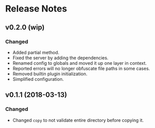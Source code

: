 # Release Notes

## v0.2.0 (wip)

### Changed
- Added partial method.
- Fixed the server by adding the dependencies.
- Renamed config to globals and moved it up one layer in context.
- Reported errors will no longer obfuscate file paths in some cases.
- Removed builtin plugin initialization.
- Simplified configuration.

## v0.1.1 (2018-03-13)

### Changed
- Changed `copy` to not validate entire directory before copying it.
